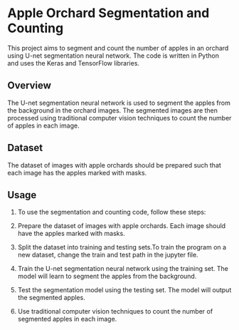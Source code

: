 # Apple Orchard Segmentation and Counting

This project aims to segment and count the number of apples in an orchard using U-net segmentation neural network. The code is written in Python and uses the Keras and TensorFlow libraries.

## Overview

The U-net segmentation neural network is used to segment the apples from the background in the orchard images. The segmented images are then processed using traditional computer vision techniques to count the number of apples in each image.

## Dataset

The dataset of images with apple orchards should be prepared such that each image has the apples marked with masks.

## Usage
1. To use the segmentation and counting code, follow these steps:

2. Prepare the dataset of images with apple orchards. Each image should have the apples marked with masks.

3. Split the dataset into training and testing sets.To train the program on a new dataset, change the train and test path in the jupyter file.

4. Train the U-net segmentation neural network using the training set. The model will learn to segment the apples from the background.

5. Test the segmentation model using the testing set. The model will output the segmented apples.

6. Use traditional computer vision techniques to count the number of segmented apples in each image.
